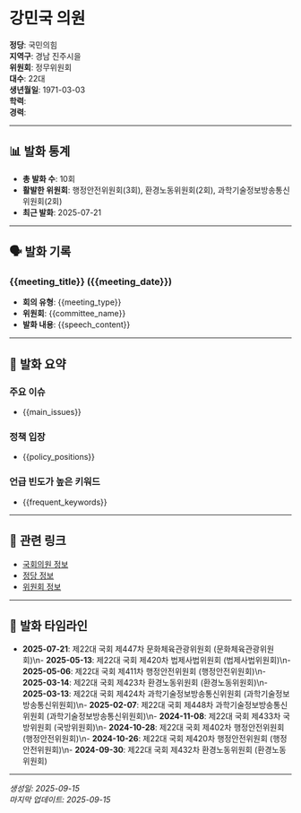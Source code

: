 # 강민국 의원

**정당**: 국민의힘  
**지역구**: 경남 진주시을  
**위원회**: 정무위원회  
**대수**: 22대  
**생년월일**: 1971-03-03  
**학력**:   
**경력**:   

---

## 📊 발화 통계

- **총 발화 수**: 10회
- **활발한 위원회**: 행정안전위원회(3회), 환경노동위원회(2회), 과학기술정보방송통신위원회(2회)
- **최근 발화**: 2025-07-21

---

## 🗣️ 발화 기록

### {{meeting_title}} ({{meeting_date}})
- **회의 유형**: {{meeting_type}}
- **위원회**: {{committee_name}}
- **발화 내용**: {{speech_content}}

---

## 📝 발화 요약

### 주요 이슈
- {{main_issues}}

### 정책 입장
- {{policy_positions}}

### 언급 빈도가 높은 키워드
- {{frequent_keywords}}

---

## 🔗 관련 링크

- [국회의원 정보]({{assembly_info_url}})
- [정당 정보]({{party_info_url}})
- [위원회 정보]({{committee_info_url}})

---

## 📅 발화 타임라인

- **2025-07-21**: 제22대 국회 제447차 문화체육관광위원회 (문화체육관광위원회)\n- **2025-05-13**: 제22대 국회 제420차 법제사법위원회 (법제사법위원회)\n- **2025-05-06**: 제22대 국회 제411차 행정안전위원회 (행정안전위원회)\n- **2025-03-14**: 제22대 국회 제423차 환경노동위원회 (환경노동위원회)\n- **2025-03-13**: 제22대 국회 제424차 과학기술정보방송통신위원회 (과학기술정보방송통신위원회)\n- **2025-02-07**: 제22대 국회 제448차 과학기술정보방송통신위원회 (과학기술정보방송통신위원회)\n- **2024-11-08**: 제22대 국회 제433차 국방위원회 (국방위원회)\n- **2024-10-28**: 제22대 국회 제402차 행정안전위원회 (행정안전위원회)\n- **2024-10-26**: 제22대 국회 제420차 행정안전위원회 (행정안전위원회)\n- **2024-09-30**: 제22대 국회 제432차 환경노동위원회 (환경노동위원회)

---

*생성일: 2025-09-15*  
*마지막 업데이트: 2025-09-15*

